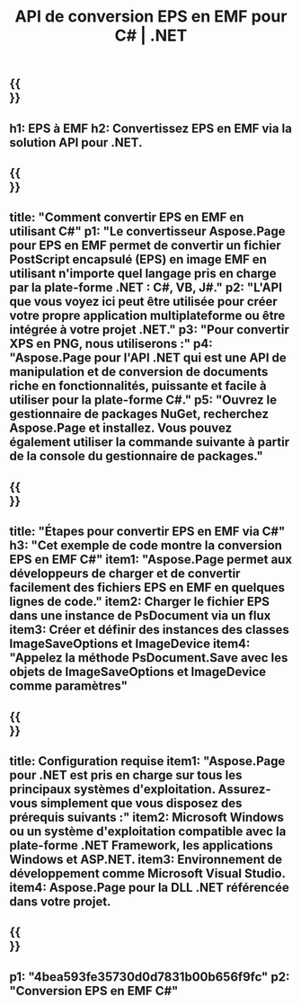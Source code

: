 ﻿---
translation: true
template: /_templates/_conversion-child-net.md
title: API de conversion EPS en EMF pour C# |  .NET
url: /net/conversion/eps-to-emf/
description: Exemple de code pour la conversion EPS en EMF C#. Utilisez le code d'exemple d'API pour les fichiers EPS par lots en conversion EMF dans VB.NET, Asp.NET ou toute application basée sur .NET.
informat: EPS
outformat: EMF
otherformats: XPS PS
---

{{<section banner>}}
---
h1: EPS à EMF
h2: Convertissez EPS en EMF via la solution API pour .NET.
---

{{<section overview>}}
---
title: "Comment convertir EPS en EMF en utilisant C#"
p1: "Le convertisseur Aspose.Page pour EPS en EMF permet de convertir un fichier PostScript encapsulé (EPS) en image EMF en utilisant n'importe quel langage pris en charge par la plate-forme .NET : C#, VB, J#."
p2: "L'API que vous voyez ici peut être utilisée pour créer votre propre application multiplateforme ou être intégrée à votre projet .NET."
p3: "Pour convertir XPS en PNG, nous utiliserons :"
p4: "Aspose.Page pour l'API .NET qui est une API de manipulation et de conversion de documents riche en fonctionnalités, puissante et facile à utiliser pour la plate-forme C#."
p5: "Ouvrez le gestionnaire de packages NuGet, recherchez Aspose.Page et installez. Vous pouvez également utiliser la commande suivante à partir de la console du gestionnaire de packages."
---

{{<section feature1>}}
---
title: "Étapes pour convertir EPS en EMF via C#"
h3: "Cet exemple de code montre la conversion EPS en EMF C#"
item1: "Aspose.Page permet aux développeurs de charger et de convertir facilement des fichiers EPS en EMF en quelques lignes de code."
item2: Charger le fichier EPS dans une instance de PsDocument via un flux
item3: Créer et définir des instances des classes ImageSaveOptions et ImageDevice
item4: "Appelez la méthode PsDocument.Save avec les objets de ImageSaveOptions et ImageDevice comme paramètres"
---

{{<section feature2>}}
---
title: Configuration requise
item1: "Aspose.Page pour .NET est pris en charge sur tous les principaux systèmes d'exploitation. Assurez-vous simplement que vous disposez des prérequis suivants :"
item2: Microsoft Windows ou un système d'exploitation compatible avec la plate-forme .NET Framework, les applications Windows et ASP.NET.
item3: Environnement de développement comme Microsoft Visual Studio.
item4: Aspose.Page pour la DLL .NET référencée dans votre projet.
---

{{<section gist>}}
---
p1: "4bea593fe35730d0d7831b00b656f9fc"
p2: "Conversion EPS en EMF C#"
---
